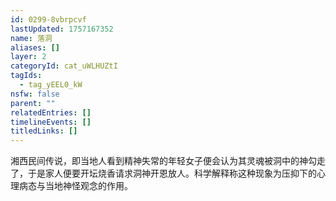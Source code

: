 ```yaml
---
id: 0299-8vbrpcvf
lastUpdated: 1757167352
name: 落洞
aliases: []
layer: 2
categoryId: cat_uWLHUZtI
tagIds:
  - tag_yEEL0_kW
nsfw: false
parent: ""
relatedEntries: []
timelineEvents: []
titledLinks: []
---
```


湘西民间传说，即当地人看到精神失常的年轻女子便会认为其灵魂被洞中的神勾走了，于是家人便要开坛烧香请求洞神开恩放人。科学解释称这种现象为压抑下的心理病态与当地神怪观念的作用。